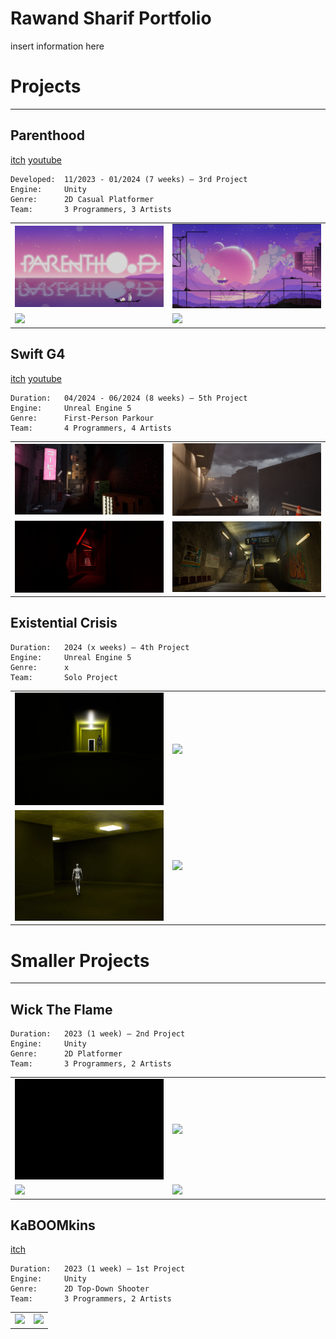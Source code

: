 # Rawand Sharif Portfolio

insert information here

# Projects
---

## Parenthood
[itch](https://yrgo-game-creator.itch.io/parenthood) [youtube](https://www.youtube.com/watch?v=uss46DK8tEI)

```
Developed:  11/2023 - 01/2024 (7 weeks) — 3rd Project
Engine:     Unity
Genre:      2D Casual Platformer
Team:       3 Programmers, 3 Artists
```
<table>
  <tr>
    <td width="50%"><img src="/Images/Parenthood_1.png" /></td>
    <td width="50%"><img src="/Images/Parenthood_2.png" /></td>
  </tr>
  <tr>
    <td width="50%"><img src="/Gifs/Parenthood_1.gif" /></td>
    <td width="50%"><img src="/Gifs/Parenthood_2.gif" /></td>
  </tr>
</table>

## Swift G4
[itch](https://yrgo-game-creator.itch.io/swiftg4) [youtube](https://www.youtube.com/watch?v=rTBost7tW_s)

```
Duration:   04/2024 - 06/2024 (8 weeks) — 5th Project
Engine:     Unreal Engine 5
Genre:      First-Person Parkour
Team:       4 Programmers, 4 Artists
```
<table>
  <tr>
    <td width="50%"><img src="/Images/SwiftG4_1.png" /></td>
    <td width="50%"><img src="/Images/SwiftG4_2.png" /></td>
  </tr>
  <tr>
    <td width="50%"><img src="/Images/SwiftG4_3.png" /></td>
    <td width="50%"><img src="/Images/SwiftG4_4.png" /></td>
  </tr>
</table>

## Existential Crisis

```
Duration:   2024 (x weeks) — 4th Project
Engine:     Unreal Engine 5
Genre:      x
Team:       Solo Project
```
<table>
  <tr>
    <td width="50%"><img src="/Images/ExistentialCrisis_1.png" /></td>
    <td width="50%"><img src="/Gifs/ExistentialCrisis_1.gif" /></td>
  </tr>
  <tr>
    <td width="50%"><img src="/Gifs/ExistentialCrisis_2.gif" /></td>
    <td width="50%"><img src="/Gifs/ExistentialCrisis_3.gif" /></td>
  </tr>
</table>

# Smaller Projects
---

## Wick The Flame

```
Duration:   2023 (1 week) — 2nd Project
Engine:     Unity
Genre:      2D Platformer
Team:       3 Programmers, 2 Artists
```
<table>
  <tr>
    <td width="50%"><img src="/Gifs/WickTheFlame_1.gif" /></td>
    <td width="50%"><img src="/Gifs/WickTheFlame_2.gif" /></td>
  </tr>
    <tr>
    <td width="50%"><img src="/Gifs/WickTheFlame_3.gif" /></td>
    <td width="50%"><img src="/Gifs/WickTheFlame_4.gif" /></td>
  </tr>
</table>

## KaBOOMkins
[itch](https://selmas.itch.io/kaboomkin)

```
Duration:   2023 (1 week) — 1st Project
Engine:     Unity
Genre:      2D Top-Down Shooter
Team:       3 Programmers, 2 Artists
```
<table>
  <tr>
    <td width="50%"><img src="/Gifs/KaBOOMkins_1.gif" /></td>
    <td width="50%"><img src="/Gifs/KaBOOMkins_2.gif" /></td>
  </tr>
</table>
